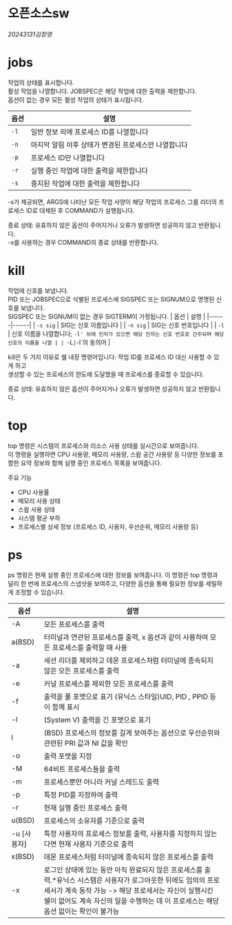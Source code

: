 # 오픈소스sw
###### 20243131김창영
# jobs

작업의 상태를 표시합니다.</br>
활성 작업을 나열합니다. JOBSPEC은 해당 작업에 대한 출력을 제한합니다.</br>
옵션이 없는 경우 모든 활성 작업의 상태가 표시됩니다.

| 옵션 | 설명 |
|------|------|
| `-l` | 일반 정보 외에 프로세스 ID를 나열합니다 |
| `-n` | 마지막 알림 이후 상태가 변경된 프로세스만 나열합니다 |
| `-p` | 프로세스 ID만 나열합니다 |
| `-r` | 실행 중인 작업에 대한 출력을 제한합니다 |
| `-s` | 중지된 작업에 대한 출력을 제한합니다 |

-x가 제공되면, ARGS에 나타난 모든 작업 사양이 해당 작업의 프로세스 그룹 리더의 프로세스 ID로 대체된 후 COMMAND가 실행됩니다.

종료 상태:
유효하지 않은 옵션이 주어지거나 오류가 발생하면 성공하지 않고 반환됩니다.</br>
-x를 사용하는 경우 COMMAND의 종료 상태를 반환합니다.


# kill

작업에 신호를 보냅니다.</br>
PID 또는 JOBSPEC으로 식별된 프로세스에 SIGSPEC 또는 SIGNUM으로 명명된 신호를 보냅니다.</br>
SIGSPEC 또는 SIGNUM이 없는 경우 SIGTERM이 가정됩니다.
| 옵션 | 설명 |
|------|------|
| `-s sig` | SIG는 신호 이름입니다 |
| `-n sig` | SIG는 신호 번호입니다 |
| `-l` | 신호 이름을 나열합니다; `-l' 뒤에 인자가 있으면 해당 인자는 신호 번호로 간주되며 해당 신호의 이름을 나열 |
| `-L` | `-l`의 동의어 |

kill은 두 가지 이유로 쉘 내장 명령어입니다: 작업 ID를 프로세스 ID 대신 사용할 수 있게 하고</br>생성할 수 있는 프로세스의 한도에 도달했을 때 프로세스를 종료할 수 있습니다.

종료 상태:
유효하지 않은 옵션이 주어지거나 오류가 발생하면 성공하지 않고 반환됩니다.


# top
top 명령은 시스템의 프로세스와 리소스 사용 상태를 실시간으로 보여줍니다.</br> 이 명령을 실행하면 CPU 사용량, 메모리 사용량, 스왑 공간 사용량 등 다양한 정보를 포함한 요약 정보와 함께 실행 중인 프로세스 목록을 보여줍니다.

주요 기능
* CPU 사용률
* 메모리 사용 상태
* 스왑 사용 상태
* 시스템 평균 부하
* 프로세스별 상세 정보 (프로세스 ID, 사용자, 우선순위, 메모리 사용량 등)

# ps
ps 명령은 현재 실행 중인 프로세스에 대한 정보를 보여줍니다. 이 명령은 top 명령과 달리 한 번에 프로세스의 스냅샷을 보여주고, 다양한 옵션을 통해 필요한 정보를 세밀하게 조정할 수 있습니다.

|옵션|설명|
|--|--|
|-A|모든 프로세스를 출력|
|a(BSD)|터미널과 연관된 프로세스를 출력, x 옵션과 같이 사용하여 모든 프로세스를 출력할 때 사용|
|-a|세션 리더를 제외하고 데몬 프로세스처럼 터미널에 종속되지 않은 모든 프로세스를 출력|
|-e|커널 프로세스를 제외한 모든 프로세스를 출력|
|-f|출력을 풀 포맷으로 표기 (유닉스 스타일)UID, PID , PPID 등이 함께 표시|
|-l|(System V)	출력을 긴 포맷으로 표기|
|l|(BSD)	프로세스의 정보를 길게 보여주는 옵션으로 우선순위와 관련된 PRI 값과 NI 값을 확인|
|-o|출력 포맷을 지정|
|-M|64비트 프로세스들을 출력|
|-m|프로세스뿐만 아니라 커널 스레드도 출력|
|-p|특정 PID를 지정하여 출력|
|-r|현재 실행 중인 프로세스 출력|
|u(BSD)|프로세스의 소유자를 기준으로 출력|
|-u [사용자]|특정 사용자의 프로세스 정보를 출력, 사용자를 지정하지 않는다면 현재 사용자 기준으로 출력|
|x(BSD)|데몬 프로세스처럼 터미널에 종속되지 않은 프로세스를 출력|
|-x|로그인 상태에 있는 동안 아직 완료되지 않은 프로세스를 출력.*유닉스 시스템은 사용자가 로그아웃한 뒤에도 임의의 프로세서가 계속 동작 가능 -> 해당 프로세서는 자신이 실행시킨 쉘이 없어도 계속 자신의 일을 수행하는 데 이 프로세스는 해당 옵션 없이는 확인이 불가능|
